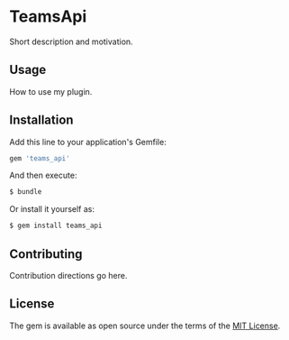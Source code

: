 # TeamsApi
Short description and motivation.

## Usage
How to use my plugin.

## Installation
Add this line to your application's Gemfile:

```ruby
gem 'teams_api'
```

And then execute:
```bash
$ bundle
```

Or install it yourself as:
```bash
$ gem install teams_api
```

## Contributing
Contribution directions go here.

## License
The gem is available as open source under the terms of the [MIT License](https://opensource.org/licenses/MIT).
